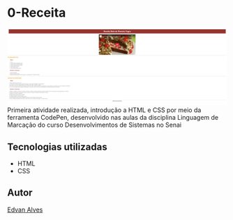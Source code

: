 # 0-Receita 


![](Preview.png)
Primeira atividade realizada, introdução a HTML e CSS por meio da ferramenta CodePen, desenvolvido nas aulas da disciplina Linguagem de Marcação do curso Desenvolvimentos de Sistemas no Senai

## Tecnologias utilizadas
* HTML
* CSS

## Autor

[Edvan Alves](https://br.linkedin.com/in/edvan-alves)
